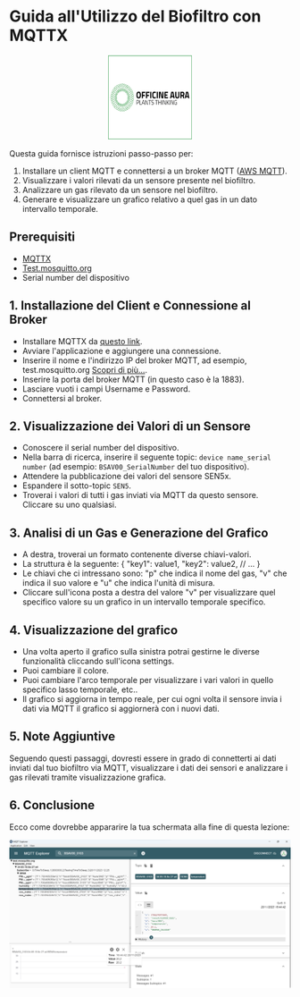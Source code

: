 
# Guida all'Utilizzo del Biofiltro con MQTTX
<p align="center">
  <img src="https://github.com/OfficineAura/OfficineAuraEsempi/blob/main/Esempio_1/Gruppo-FOS_Officine-AURA_startup_logo_03.11.png" alt="Logo del Progetto" width="150" height="150" border-radius:"50%;"">
</p>

Questa guida fornisce istruzioni passo-passo per:
1. Installare un client MQTT e connettersi a un broker MQTT ([AWS MQTT](https://aws.amazon.com/it/what-is/mqtt/)).
2. Visualizzare i valori rilevati da un sensore presente nel biofiltro.
3. Analizzare un gas rilevato da un sensore nel biofiltro.
4. Generare e visualizzare un grafico relativo a quel gas in un dato intervallo temporale.

## Prerequisiti

- [MQTTX](https://mqttx.app/)
- [Test.mosquitto.org](https://test.mosquitto.org/)
- Serial number del dispositivo

## 1. Installazione del Client e Connessione al Broker

- Installare MQTTX da [questo link](https://mqttx.app/).
- Avviare l'applicazione e aggiungere una connessione.
- Inserire il nome e l'indirizzo IP del broker MQTT, ad esempio, test.mosquitto.org [Scopri di più...](https://test.mosquitto.org/).
- Inserire la porta del broker MQTT (in questo caso è la 1883).
- Lasciare vuoti i campi Username e Password.
- Connettersi al broker.

## 2. Visualizzazione dei Valori di un Sensore

- Conoscere il serial number del dispositivo.
- Nella barra di ricerca, inserire il seguente topic: `device name_serial number` (ad esempio: `BSAV00_SerialNumber` del tuo dispositivo).
- Attendere la pubblicazione dei valori del sensore SEN5x.
- Espandere il sotto-topic `SEN5`.
- Troverai i valori di tutti i gas inviati via MQTT da questo sensore. Cliccare su uno qualsiasi.

## 3. Analisi di un Gas e Generazione del Grafico

- A destra, troverai un formato contenente diverse chiavi-valori.
- La struttura è la seguente: {
"key1": value1,
"key2": value2,
// ...
}
-  Le chiavi che ci intressano sono: "p" che indica il nome del gas, "v" che indica il suo valore e "u" che indica l'unità di misura.
-  Cliccare sull'icona posta a destra del valore "v" per visualizzare quel specifico valore su un grafico in un intervallo temporale specifico.

## 4. Visualizzazione del grafico

-  Una volta aperto il grafico sulla sinistra potrai gestirne le diverse funzionalità cliccando sull'icona settings.
-  Puoi cambiare il colore.
-  Puoi cambiare l'arco temporale per visualizzare i vari valori in quello specifico lasso temporale, etc..
-  Il grafico si aggiorna in tempo reale, per cui ogni volta il sensore invia i dati via MQTT il grafico si aggiornerà con i nuovi dati. 

## 5. Note Aggiuntive

Seguendo questi passaggi, dovresti essere in grado di connetterti ai dati inviati dal tuo biofiltro via MQTT, visualizzare i dati dei sensori e analizzare i gas rilevati tramite visualizzazione grafica.

## 6. Conclusione 

Ecco come dovrebbe appararire la tua schermata alla fine di questa lezione: 

![Esempio Finale](https://github.com/OfficineAura/OfficineAuraEsempi/blob/main/Esempio_1/Mqtt_exampler_example.png)
